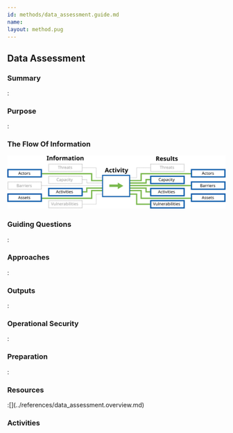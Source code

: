 ```yaml
---
id: methods/data_assessment.guide.md
name: 
layout: method.pug
---
```

## Data Assessment

### Summary
:[](../methods/data_assessment/summary.md)
### Purpose
:[](../methods/data_assessment/purpose.md)
### The Flow Of Information
![Data Assessment Information Flow](images/info_flows/data_assessment.svg)

### Guiding Questions
:[](../methods/data_assessment/guiding_questions.md)
### Approaches
:[](../methods/data_assessment/approaches.md)
### Outputs
:[](../methods/data_assessment/output.md)
### Operational Security
:[](../methods/data_assessment/operational_security.md)
### Preparation
:[](../methods/data_assessment/preparation.md)



### Resources
<div class="greybox">
:[](../references/data_assessment.overview.md)
</div>

### Activities

